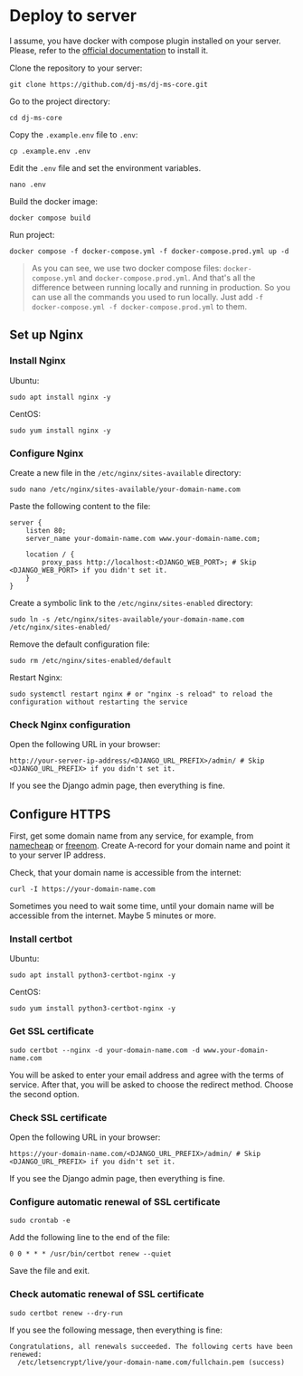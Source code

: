 # Deploy to server


I assume, you have docker with compose plugin installed on your server.
Please, refer to the [official documentation](https://docs.docker.com/engine/install/) to install it.

Clone the repository to your server:
```shell
git clone https://github.com/dj-ms/dj-ms-core.git
```

Go to the project directory:
```shell
cd dj-ms-core
```

Copy the `.example.env` file to `.env`:
```shell
cp .example.env .env
```

Edit the `.env` file and set the environment variables.
```shell
nano .env
```

Build the docker image:
```shell
docker compose build
```

Run project:
```shell
docker compose -f docker-compose.yml -f docker-compose.prod.yml up -d
```

> As you can see, we use two docker compose files: `docker-compose.yml` and `docker-compose.prod.yml`.
And that's all the difference between running locally and running in production.
So you can use all the commands you used to run locally. Just add `-f docker-compose.yml -f docker-compose.prod.yml` to them.


## Set up Nginx

### Install Nginx

Ubuntu:
```shell
sudo apt install nginx -y
```

CentOS:
```shell
sudo yum install nginx -y
```

### Configure Nginx

Create a new file in the `/etc/nginx/sites-available` directory:
```shell
sudo nano /etc/nginx/sites-available/your-domain-name.com
```

Paste the following content to the file:
```nginx
server {
    listen 80;
    server_name your-domain-name.com www.your-domain-name.com;

    location / {
        proxy_pass http://localhost:<DJANGO_WEB_PORT>; # Skip <DJANGO_WEB_PORT> if you didn't set it.
    }
}
```

Create a symbolic link to the `/etc/nginx/sites-enabled` directory:
```shell
sudo ln -s /etc/nginx/sites-available/your-domain-name.com /etc/nginx/sites-enabled/
```

Remove the default configuration file:
```shell
sudo rm /etc/nginx/sites-enabled/default
```

Restart Nginx:
```shell
sudo systemctl restart nginx # or "nginx -s reload" to reload the configuration without restarting the service
```

### Check Nginx configuration

Open the following URL in your browser:
```shell
http://your-server-ip-address/<DJANGO_URL_PREFIX>/admin/ # Skip <DJANGO_URL_PREFIX> if you didn't set it.
```

If you see the Django admin page, then everything is fine.


## Configure HTTPS

First, get some domain name from any service, for example, from [namecheap](https://www.namecheap.com) or [freenom](https://www.freenom.com).
Create A-record for your domain name and point it to your server IP address.

Check, that your domain name is accessible from the internet:
```shell
curl -I https://your-domain-name.com
```

Sometimes you need to wait some time, until your domain name will be accessible from the internet. Maybe 5 minutes or more.

### Install certbot

Ubuntu:
```shell
sudo apt install python3-certbot-nginx -y
```

CentOS:
```shell
sudo yum install python3-certbot-nginx -y
```

### Get SSL certificate

```shell
sudo certbot --nginx -d your-domain-name.com -d www.your-domain-name.com
```

You will be asked to enter your email address and agree with the terms of service.
After that, you will be asked to choose the redirect method. Choose the second option.

### Check SSL certificate

Open the following URL in your browser:
```shell
https://your-domain-name.com/<DJANGO_URL_PREFIX>/admin/ # Skip <DJANGO_URL_PREFIX> if you didn't set it.
```

If you see the Django admin page, then everything is fine.

### Configure automatic renewal of SSL certificate

```shell
sudo crontab -e
```

Add the following line to the end of the file:
```shell
0 0 * * * /usr/bin/certbot renew --quiet
```

Save the file and exit.

### Check automatic renewal of SSL certificate

```shell
sudo certbot renew --dry-run
```

If you see the following message, then everything is fine:
```shell
Congratulations, all renewals succeeded. The following certs have been renewed:
  /etc/letsencrypt/live/your-domain-name.com/fullchain.pem (success)
```

